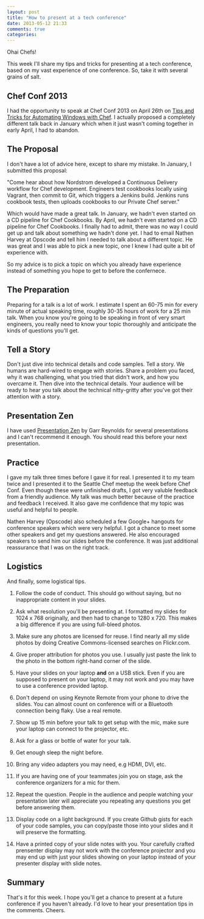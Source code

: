 ```yaml
---
layout: post
title: "How to present at a tech conference"
date: 2013-05-12 21:33
comments: true
categories: 
---
```


Ohai Chefs!

This week I'll share my tips and tricks for presenting at a tech conference,
based on my vast experience of one conference. So, take it with several grains
of salt.

<!-- more -->

## Chef Conf 2013

I had the opportunity to speak at Chef Conf 2013 on April 26th on [Tips and
Tricks for Automating Windows with Chef][1]. I actually proposed a completely
different talk back in January which when it just wasn't coming together in
early April, I had to abandon.

[1]: http://youtu.be/APBSff1_oVY

## The Proposal

I don't have a lot of advice here, except to share my mistake. In January, I
submitted this proposal:

"Come hear about how Nordstrom developed a Continuous Delivery workflow for Chef
development. Engineers test cookbooks locally using Vagrant, then commit to Git,
which triggers a Jenkins build. Jenkins runs cookbook tests, then uploads
cookbooks to our Private Chef server."

Which would have made a great talk. In January, we hadn't even started on a CD
pipeline for Chef Cookbooks. By April, we hadn't even started on a CD
pipeline for Chef Cookbooks. I finally had to admit, there was no way I could
get up and talk about something we hadn't done yet. I had to email Nathen Harvey
at Opscode and tell him I needed to talk about a different topic. He was great
and I was able to pick a new topic, one I knew I had quite a bit of experience
with.

So my advice is to pick a topic on which you already have experience instead of
something you hope to get to before the confernece.

## The Preparation

Preparing for a talk is a lot of work. I estimate I spent an 60-75 min for every
minute of actual speaking time, roughly 30-35 hours of work for a 25 min talk.
When you know you're going to be speaking in front of very smart engineers, you
really need to know your topic thoroughly and anticipate the kinds of questions
you'll get.

## Tell a Story

Don't just dive into technical details and code samples. Tell a story. We humans
are hard-wired to engage with stories. Share a problem you faced, why it was
challenging, what you tried that didn't work, and how you overcame it. Then dive
into the technical details. Your audience will be ready to hear you talk about
the technical nitty-gritty after you've got their attention with a story.

## Presentation Zen

I have used [Presentation Zen][2] by Garr Reynolds for several presentations and
I can't recommend it enough. You should read this before your next presentation.

[2]: http://www.amazon.com/Presentation-Zen-Simple-Delivery-Edition/dp/0321811984

## Practice

I gave my talk three times before I gave it for real. I presented it to my team
twice and I presented it to the Seattle Chef meetup the week before Chef Conf.
Even though these were unfinished drafts, I got very valuble feedback from a
friendly audience. My talk was much better because of the practice and feedback
I received. It also gave me confidence that my topic was useful and helpful to
people.

Nathen Harvey (Opscode) also scheduled a few Google+ hangouts for conference
speakers which were very helpful. I got a chance to meet some other speakers and
get my questions answered. He also encouraged speakers to send him our slides
before the conference. It was just additional reassurance that I was on the
right track.

## Logistics

And finally, some logistical tips.

1. Follow the code of conduct. This should go without saying, but no
   inappropriate content in your slides. 

2. Ask what resolution you'll be presenting at. I formatted my slides for 1024 x
   768 originally, and then had to change to 1280 x 720. This makes a big
difference if you are using full-bleed photos.

3. Make sure any photos are licensed for reuse. I find nearly all my slide
   photos by doing Creative Commons-licensed searches on Flickr.com.

4. Give proper attribution for photos you use. I usually just paste the link to
   the photo in the bottom right-hand corner of the slide.

5. Have your slides on your laptop __and__ on a USB stick. Even if you are
   supposed to present on your laptop, it may not work and you may have to use a
conference provided laptop.

6. Don't depend on using Keynote Remote from your phone to drive the slides. You
   can almost count on conference wifi or a Bluetooth connection being flaky.
Use a real remote.

7. Show up 15 min before your talk to get setup with the mic, make sure your
   laptop can connect to the projector, etc.

8. Ask for a glass or bottle of water for your talk.

9. Get enough sleep the night before.

10. Bring any video adapters you may need, e.g HDMI, DVI, etc.

11. If you are having one of your teammates join you on stage, ask the
    conference organizers for a mic for them.

12. Repeat the question. People in the audience and people watching your
    presentation later will appreciate you repeating any questions you get
before answering them.

13. Display code on a light background. If you create Github gists for each of your
    code samples, you can copy/paste those into your slides and it will preserve
the formatting.

14. Have a printed copy of your slide notes with you. Your carefully crafted
    prensenter display may not work with the conference projector and you may
end up with just your slides showing on your laptop instead of your presenter
display with slide notes.

## Summary

That's it for this week. I hope you'll get a chance to present at a future
conference if you haven't already. I'd love to hear your presentation tips in
the comments. Cheers.
